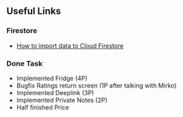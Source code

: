 ## Useful Links

### Firestore

* [How to import data to Cloud Firestore](https://hackernoon.com/filling-cloud-firestore-with-data-3f67d26bd66e)

### Done Task

* Implemented Fridge (4P)
* Bugfix Ratings return screen (1P after talking with Mirko)
* Implemented Deeplink (3P)
* Implemented Private Notes (2P)
* Half finished Price

